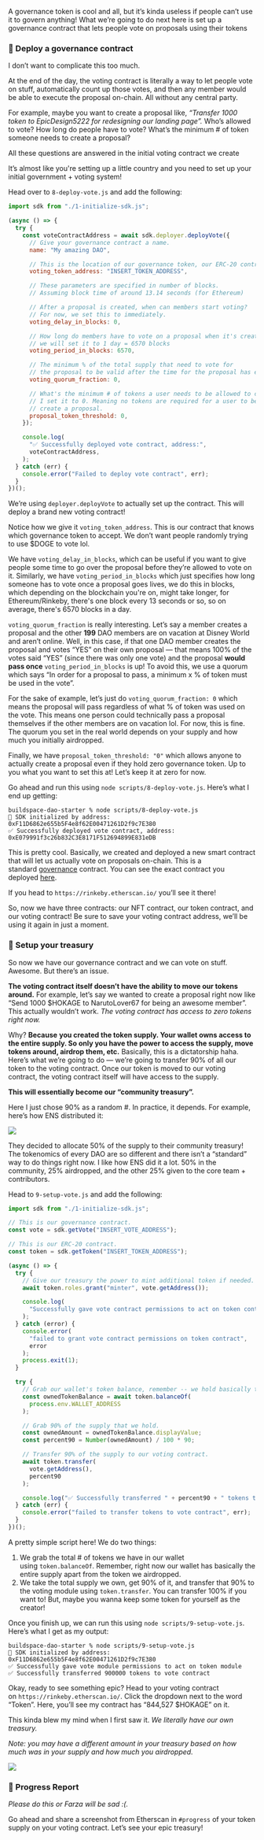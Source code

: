 A governance token is cool and all, but it’s kinda useless if people can’t use it to govern anything! What we’re going to do next here is set up a governance contract that lets people vote on proposals using their tokens

### 📝 Deploy a governance contract

I don’t want to complicate this too much.

At the end of the day, the voting contract is literally a way to let people vote on stuff, automatically count up those votes, and then any member would be able to execute the proposal on-chain. All without any central party.

For example, maybe you want to create a proposal like, *“Transfer 1000 token to EpicDesign5222 for redesigning our landing page”.* Who’s allowed to vote? How long do people have to vote? What’s the minimum # of token someone needs to create a proposal?

All these questions are answered in the initial voting contract we create

It’s almost like you're setting up a little country and you need to set up your initial government + voting system!

Head over to `8-deploy-vote.js` and add the following:

```jsx
import sdk from "./1-initialize-sdk.js";

(async () => {
  try {
    const voteContractAddress = await sdk.deployer.deployVote({
      // Give your governance contract a name.
      name: "My amazing DAO",

      // This is the location of our governance token, our ERC-20 contract!
      voting_token_address: "INSERT_TOKEN_ADDRESS",

      // These parameters are specified in number of blocks. 
      // Assuming block time of around 13.14 seconds (for Ethereum)

      // After a proposal is created, when can members start voting?
      // For now, we set this to immediately.
      voting_delay_in_blocks: 0,

      // How long do members have to vote on a proposal when it's created?
      // we will set it to 1 day = 6570 blocks
      voting_period_in_blocks: 6570,

      // The minimum % of the total supply that need to vote for
      // the proposal to be valid after the time for the proposal has ended.
      voting_quorum_fraction: 0,

      // What's the minimum # of tokens a user needs to be allowed to create a proposal?
      // I set it to 0. Meaning no tokens are required for a user to be allowed to
      // create a proposal.
      proposal_token_threshold: 0,
    });

    console.log(
      "✅ Successfully deployed vote contract, address:",
      voteContractAddress,
    );
  } catch (err) {
    console.error("Failed to deploy vote contract", err);
  }
})();
```

We’re using `deployer.deployVote` to actually set up the contract. This will deploy a brand new voting contract!

Notice how we give it `voting_token_address`. This is our contract that knows which governance token to accept. We don’t want people randomly trying to use $DOGE to vote lol.

We have `voting_delay_in_blocks`, which can be useful if you want to give people some time to go over the proposal before they’re allowed to vote on it. Similarly, we have `voting_period_in_blocks` which just specifies how long someone has to vote once a proposal goes lives, we do this in blocks, which depending on the blockchain you're on, might take longer, for Ethereum/Rinkeby, there's one block every 13 seconds or so, so on average, there's 6570 blocks in a day.

`voting_quorum_fraction` is really interesting. Let’s say a member creates a proposal and the other **199** DAO members are on vacation at Disney World and aren’t online. Well, in this case, if that one DAO member creates the proposal and votes “YES” on their own proposal — that means 100% of the votes said “YES” (since there was only one vote) and the proposal **would pass once** `voting_period_in_blocks` is up! To avoid this, we use a quorum which says “In order for a proposal to pass, a minimum x % of token must be used in the vote”.

For the sake of example, let’s just do `voting_quorum_fraction: 0` which means the proposal will pass regardless of what % of token was used on the vote. This means one person could technically pass a proposal themselves if the other members are on vacation lol. For now, this is fine. The quorum you set in the real world depends on your supply and how much you initially airdropped.

Finally, we have `proposal_token_threshold: "0"` which allows anyone to actually create a proposal even if they hold zero governance token. Up to you what you want to set this at! Let’s keep it at zero for now.

Go ahead and run this using `node scripts/8-deploy-vote.js`. Here’s what I end up getting:

```plaintext
buildspace-dao-starter % node scripts/8-deploy-vote.js
👋 SDK initialized by address: 0xF11D6862e655b5F4e8f62E00471261D2f9c7E380
✅ Successfully deployed vote contract, address: 0xE079991f3c26b832C3E8171F512694899E831eDB
```

This is pretty cool. Basically, we created and deployed a new smart contract that will let us actually vote on proposals on-chain. This is a standard [governance](https://docs.openzeppelin.com/contracts/4.x/api/governance) contract. You can see the exact contract you deployed [here](https://github.com/thirdweb-dev/contracts/blob/main/contracts/vote/VoteERC20.sol).

If you head to `https://rinkeby.etherscan.io/` you’ll see it there!

So, now we have three contracts: our NFT contract, our token contract, and our voting contract! Be sure to save your voting contract address, we’ll be using it again in just a moment.

### 🏦 Setup your treasury

So now we have our governance contract and we can vote on stuff. Awesome. But there’s an issue.

**The voting contract itself doesn’t have the ability to move our tokens around.** For example, let’s say we wanted to create a proposal right now like “Send 1000 $HOKAGE to NarutoLover67 for being an awesome member”. This actually wouldn’t work. *The voting contract has access to zero tokens right now.*

Why? **Because** **you created the token supply. Your wallet owns access to the entire supply. So only you have the power to access the supply, move tokens around, airdrop them, etc.** Basically, this is a dictatorship haha. Here’s what we’re going to do — we’re going to transfer 90% of all our token to the voting contract. Once our token is moved to our voting contract, the voting contract itself will have access to the supply.

**This will essentially become our “community treasury”.**

Here I just chose 90% as a random #. In practice, it depends. For example, here’s how ENS distributed it:

![](https://i.imgur.com/9rhwrzV.png)

They decided to allocate 50% of the supply to their community treasury! The tokenomics of every DAO are so different and there isn’t a “standard” way to do things right now. I like how ENS did it a lot. 50% in the community, 25% airdropped, and the other 25% given to the core team + contributors.

Head to `9-setup-vote.js` and add the following:

```jsx
import sdk from "./1-initialize-sdk.js";

// This is our governance contract.
const vote = sdk.getVote("INSERT_VOTE_ADDRESS");

// This is our ERC-20 contract.
const token = sdk.getToken("INSERT_TOKEN_ADDRESS");

(async () => {
  try {
    // Give our treasury the power to mint additional token if needed.
    await token.roles.grant("minter", vote.getAddress());

    console.log(
      "Successfully gave vote contract permissions to act on token contract"
    );
  } catch (error) {
    console.error(
      "failed to grant vote contract permissions on token contract",
      error
    );
    process.exit(1);
  }

  try {
    // Grab our wallet's token balance, remember -- we hold basically the entire supply right now!
    const ownedTokenBalance = await token.balanceOf(
      process.env.WALLET_ADDRESS
    );

    // Grab 90% of the supply that we hold.
    const ownedAmount = ownedTokenBalance.displayValue;
    const percent90 = Number(ownedAmount) / 100 * 90;

    // Transfer 90% of the supply to our voting contract.
    await token.transfer(
      vote.getAddress(),
      percent90
    ); 

    console.log("✅ Successfully transferred " + percent90 + " tokens to vote contract");
  } catch (err) {
    console.error("failed to transfer tokens to vote contract", err);
  }
})();
```

A pretty simple script here! We do two things:

1. We grab the total # of tokens we have in our wallet using `token.balanceOf`. Remember, right now our wallet has basically the entire supply apart from the token we airdropped.
2. We take the total supply we own, get 90% of it, and transfer that 90% to the voting module using `token.transfer`. You can transfer 100% if you want to! But, maybe you wanna keep some token for yourself as the creator!

Once you finish up, we can run this using `node scripts/9-setup-vote.js`. Here’s what I get as my output:

```plaintext
buildspace-dao-starter % node scripts/9-setup-vote.js
👋 SDK initialized by address: 0xF11D6862e655b5F4e8f62E00471261D2f9c7E380
✅ Successfully gave vote module permissions to act on token module
✅ Successfully transferred 900000 tokens to vote contract

```

Okay, ready to see something epic? Head to your voting contract on `https://rinkeby.etherscan.io/`. Click the dropdown next to the word “Token”. Here, you’ll see my contract has “844,527 $HOKAGE” on it.

This kinda blew my mind when I first saw it. *We literally have our own treasury.*

*Note: you may have a different amount in your treasury based on how much was in your supply and how much you airdropped.*

![](https://i.imgur.com/4AA5nlb.png)

### 🚨 Progress Report

*Please do this or Farza will be sad :(.*

Go ahead and share a screenshot from Etherscan in `#progress` of your token supply on your voting contract. Let’s see your epic treasury!
